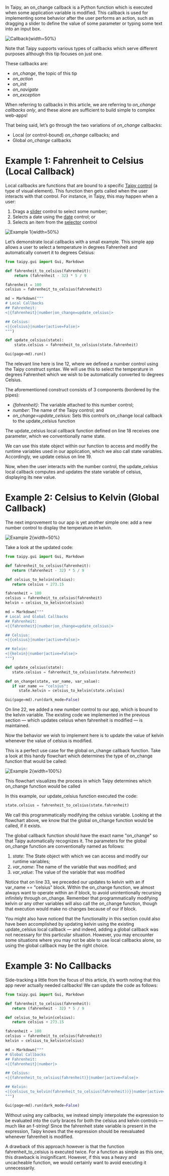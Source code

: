 
In Taipy, an on_change callback is a Python function which is executed when some application variable is modified. 
This callback is used for implementing some behavior after the user performs an action, 
such as dragging a slider to define the value of some parameter or typing some text into an input box.

![Callback](callbacks_demo.gif){width=50%}

Note that Taipy supports various types of callbacks which serve different purposes 
although this tip focuses on just one. 

These callbacks are:

- *on_change*, the topic of this tip
- *on_action*
- *on_init*
- *on_navigate*
- *on_exception*

When referring to callbacks in this article, we are referring to *on_change callbacks only*, 
and these alone are sufficient to build simple to complex web-apps! 

That being said, let’s go through the two variations of *on_change* callbacks:

- Local (or control-bound) *on_change* callbacks; and
- Global *on_change* callbacks

# Example 1: Fahrenheit to Celsius (Local Callback)

Local callbacks are functions that are bound to a specific [Taipy control](../../../manuals/gui/controls/) (a type of visual element). 
This function then gets called when the user interacts with that control. 
For instance, in Taipy, this may happen when a user:

1. Drags a [slider](../../../manuals/gui/viselements/slider/) control to select some number;
2. Selects a date using the [date](../../../manuals/gui/viselements/date/) control; or
3. Selects an item from the [selector](../../../manuals/gui/viselements/selector/) control

![Example 1](callbacks_demo_fahrenheit_to_celsius_cropped-1.gif){width=50%}

Let’s demonstrate local callbacks with a small example. 
This simple app allows a user to select a temperature in degrees Fahrenheit 
and automatically convert it to degrees Celsius:

```python linenums="1"
from taipy.gui import Gui, Markdown

def fahrenheit_to_celsius(fahrenheit):
    return (fahrenheit - 32) * 5 / 9

fahrenheit = 100
celsius = fahrenheit_to_celsius(fahrenheit)

md = Markdown("""
# Local Callbacks
## Fahrenheit:
<|{fahrenheit}|number|on_change=update_celsius|>

## Celsius:
<|{celsius}|number|active=False|>
""")

def update_celsius(state):
    state.celsius = fahrenheit_to_celsius(state.fahrenheit)

Gui(page=md).run()
```

The relevant line here is line 12, where we defined a number control using the Taipy construct syntax. 
We will use this to select the temperature in degrees Fahrenheit 
which we wish to be automatically converted to degrees Celsius. 

The aforementioned construct consists of 3 components (bordered by the pipes):

- *{fahrenheit}*: The variable attached to this number control;
- *number*: The name of the Taipy control; and
- *on_change=update_celsius*: Sets this control’s on_change local callback to the update_celsius function

The update_celsius local callback function defined on line 18 receives one parameter, 
which we conventionally name state. 

We can use this state object within our function to access and modify the runtime variables 
used in our application, which we also call state variables. Accordingly, we update celsius on line 19.

Now, when the user interacts with the number control, the update_celsius local callback computes 
and updates the state variable of celsius, displaying its new value.

# Example 2: Celsius to Kelvin (Global Callback)

The next improvement to our app is yet another simple one: 
add a new number control to display the temperature in kelvin.

![Example 2](callbacks_demo_fahrenheit_to_celsius.gif){width=50%}

Take a look at the updated code:

```python linenums="1"
from taipy.gui import Gui, Markdown

def fahrenheit_to_celsius(fahrenheit):
   return (fahrenheit - 32) * 5 / 9

def celsius_to_kelvin(celsius):
   return celsius + 273.15

fahrenheit = 100
celsius = fahrenheit_to_celsius(fahrenheit)
kelvin = celsius_to_kelvin(celsius)

md = Markdown("""
# Local and Global Callbacks
## Fahrenheit:
<|{fahrenheit}|number|on_change=update_celsius|>

## Celsius:
<|{celsius}|number|active=False|>

## Kelvin:
<|{kelvin}|number|active=False|>
""")

def update_celsius(state):
   state.celsius = fahrenheit_to_celsius(state.fahrenheit)

def on_change(state, var_name, var_value):
   if var_name == "celsius":
      state.kelvin = celsius_to_kelvin(state.celsius)

Gui(page=md).run(dark_mode=False)
```

On line 22, we added a new number control to our app, which is bound to the kelvin variable. 
The existing code we implemented in the previous section — which updates celsius when fahrenheit is modified — is maintained. 

Now the behavior we wish to implement here is to update the value of kelvin whenever the value of celsius is modified.

This is a perfect use case for the global on_change callback function. 
Take a look at this handy flowchart which determines the type of on_change function that would be called:

![Example 2](callbacks_flowchart-1.png){width=100%}

This flowchart visualizes the process in which Taipy determines which on_change function would be called

In this example, our update_celsius function executed the code:

```python	
state.celsius = fahrenheit_to_celsius(state.fahrenheit)
```

We call this programmatically modifying the celsius variable. 
Looking at the flowchart above, we know that the global on_change function would be called, if it exists.

The global callback function should have the exact name "on_change" so that Taipy automatically recognizes it. 
The parameters for the global on_change function are conventionally named as follows:

1. *state*: The State object with which we can access and modify our runtime variables;
2. *var_name*: The name of the variable that was modified; and
3. *var_value*: The value of the variable that was modified

Notice that on line 33, we preceded our updates to kelvin with an if var_name == "celsius" block. Within the on_change function, 
we almost always want to operate within an if block, to avoid unintentionally recursing infinitely through on_change. 
Remember that programmatically modifying kelvin or any other variables will also call the on_change function, 
though that execution would make no changes because of our if block.

You might also have noticed that the functionality in this section could also have been accomplished 
by updating kelvin using the existing update_celsius local callback — and indeed, adding a global callback 
was not necessary for this particular situation. 
However, you may encounter some situations where you may not be able to use local callbacks alone, 
so using the global callback may be the right choice.

# Example 3: No Callbacks

Side-tracking a little from the focus of this article, 
it’s worth noting that this app never actually needed callbacks! 
We can update the code as follows:

```python
from taipy.gui import Gui, Markdown

def fahrenheit_to_celsius(fahrenheit):
   return (fahrenheit - 32) * 5 / 9

def celsius_to_kelvin(celsius):
   return celsius + 273.15

fahrenheit = 100
celsius = fahrenheit_to_celsius(fahrenheit)
kelvin = celsius_to_kelvin(celsius)

md = Markdown("""
# Global Callbacks
## Fahrenheit:
<|{fahrenheit}|number|>

## Celsius:
<|{fahrenheit_to_celsius(fahrenheit)}|number|active=False|>

## Kelvin:
<|{celsius_to_kelvin(fahrenheit_to_celsius(fahrenheit))}|number|active=False|>
""")

Gui(page=md).run(dark_mode=False)
```

Without using any callbacks, we instead simply interpolate the expression to be evaluated 
into the curly braces for both the celsius and kelvin controls — much like an f-string! Since 
the fahrenheit state variable is present in the expression, Taipy knows that the expression should be reevaluated whenever fahrenheit is modified.

A drawback of this approach however is that the function fahrenheit_to_celsius is executed twice. 
For a function as simple as this one, this drawback is insignificant. 
However, if this was a heavy and uncacheable function, we would certainly want to avoid executing it unnecessarily.
